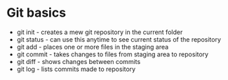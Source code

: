 # Git basics
* git init - creates a mew git repository in the current folder
* git status - can use this anytime to see current status of the repository
* git add - places one or more files in the staging area
* git commit - takes changes to files from staging area to repository
* git diff - shows changes between commits
* git log - lists commits made to repository
